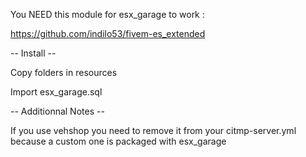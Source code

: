 You NEED this module for esx_garage to work :

https://github.com/indilo53/fivem-es_extended

-- Install --

Copy folders in resources

Import esx_garage.sql

-- Additionnal Notes --

If you use vehshop you need to remove it from your citmp-server.yml because a custom one is packaged with esx_garage